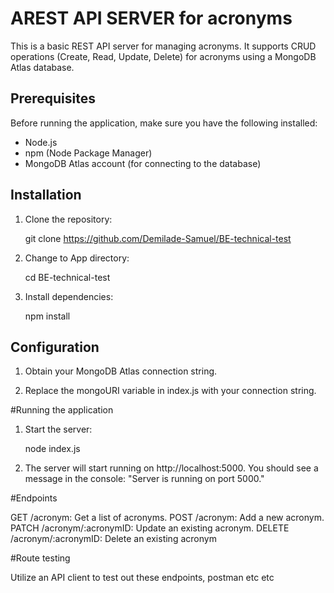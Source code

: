 # AREST API SERVER for acronyms

This is a basic REST API server for managing acronyms. It supports CRUD operations (Create, Read, Update, Delete) for acronyms using a MongoDB Atlas database.

## Prerequisites

Before running the application, make sure you have the following installed:

- Node.js
- npm (Node Package Manager)
- MongoDB Atlas account (for connecting to the database)

## Installation

1. Clone the repository:

   
   git clone https://github.com/Demilade-Samuel/BE-technical-test

2. Change to App directory:

    cd BE-technical-test
   
4. Install dependencies:

   npm install


## Configuration

1. Obtain your MongoDB Atlas connection string.

2. Replace the mongoURI variable in index.js with your connection string.


#Running the application

1. Start the server:

   node index.js

2. The server will start running on http://localhost:5000. You should see a message in the console: "Server is running on port 5000."


#Endpoints

GET /acronym: Get a list of acronyms.
POST /acronym: Add a new acronym.
PATCH /acronym/:acronymID: Update an existing acronym.
DELETE /acronym/:acronymID: Delete an existing acronym

#Route testing

Utilize an API client to test out these endpoints, postman etc etc





